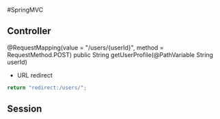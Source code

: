 #SpringMVC

## Controller

@RequestMapping(value = "/users/{userId}", method = RequestMethod.POST)
public String getUserProfile(@PathVariable String userId)

* URL redirect

```java
return "redirect:/users/";
```

## Session
